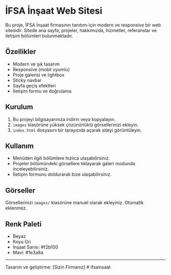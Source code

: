 # İFSA İnşaat Web Sitesi

Bu proje, İFSA İnşaat firmasının tanıtımı için modern ve responsive bir web sitesidir. Sitede ana sayfa, projeler, hakkımızda, hizmetler, referanslar ve iletişim bölümleri bulunmaktadır.

## Özellikler
- Modern ve şık tasarım
- Responsive (mobil uyumlu)
- Proje galerisi ve lightbox
- Sticky navbar
- Sayfa geçiş efektleri
- İletişim formu ve doğrulama

## Kurulum
1. Bu projeyi bilgisayarınıza indirin veya kopyalayın.
2. `images` klasörüne yüksek çözünürlüklü görsellerinizi ekleyin.
3. `index.html` dosyasını bir tarayıcıda açarak siteyi görüntüleyin.

## Kullanım
- Menüden ilgili bölümlere hızlıca ulaşabilirsiniz.
- Projeler bölümündeki görsellere tıklayarak galeri modunda inceleyebilirsiniz.
- İletişim formunu doldurarak bize ulaşabilirsiniz.

## Görseller
Görsellerinizi `images/` klasörüne manuel olarak ekleyiniz. Otomatik eklenmez.

## Renk Paleti
- Beyaz
- Koyu Gri
- İnşaat Sarısı: #f2b100
- Mavi: #1e3a8a

---
Tasarım ve geliştirme: [Sizin Firmanız] #   i f s a i n s a a t  
 